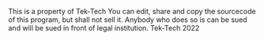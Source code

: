 This is a property of Tek-Tech 
You can edit, share and copy the sourcecode of this program, but shall not sell it. Anybody who does so is can be sued and will be sued in front of legal institution.
Tek-Tech 2022
